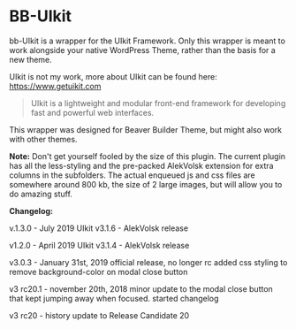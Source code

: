 # BB-UIkit

bb-UIkit is a wrapper for the UIkit Framework. Only this wrapper is meant to work alongside your native WordPress Theme, rather than the basis for a new theme.

UIkit is not my work, more about UIkit can be found here:
https://www.getuikit.com

> UIkit is a lightweight and modular front-end framework  for developing
> fast and powerful web interfaces.

This wrapper was designed for Beaver Builder Theme, but might also work with other themes.

**Note:**
Don't get yourself fooled by the size of this plugin. The current plugin has all the less-styling and the pre-packed AlekVolsk extension for extra columns in the subfolders. The actual enqueued js and css files are somewhere around 800 kb, the size of 2 large images, but will allow you to do amazing stuff.

**Changelog:**

v.1.3.0 - July 2019
UIkit v3.1.6 - AlekVolsk release

v1.2.0 - April 2019
UIkit v3.1.4 - AlekVolsk release

v3.0.3 - January 31st, 2019
official release, no longer rc
added css styling to remove background-color on modal close button

v3 rc20.1 - november 20th, 2018
minor update to the modal close button that kept jumping away when focused.
started changelog

v3 rc20 - history
update to Release Candidate 20
